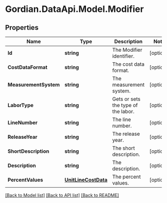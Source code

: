 # Gordian.DataApi.Model.Modifier
## Properties

Name | Type | Description | Notes
------------ | ------------- | ------------- | -------------
**Id** | **string** | The Modifier identifier. | [optional] 
**CostDataFormat** | **string** | The cost data format. | [optional] 
**MeasurementSystem** | **string** | The measurement system. | [optional] 
**LaborType** | **string** | Gets or sets the type of the labor. | [optional] 
**LineNumber** | **string** | The line number. | [optional] 
**ReleaseYear** | **string** | The release year. | [optional] 
**ShortDescription** | **string** | The short description. | [optional] 
**Description** | **string** | The description. | [optional] 
**PercentValues** | [**UnitLineCostData**](UnitLineCostData.md) | The percent values. | [optional] 

[[Back to Model list]](../README.md#documentation-for-models) [[Back to API list]](../README.md#documentation-for-api-endpoints) [[Back to README]](../README.md)

